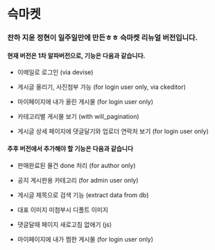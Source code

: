 # 슥마켓

### 찬하 지윤 정현이 일주일만에 만든ㅎㅎ 슥마켓 리뉴얼 버전입니다.

#### 현재 버전은 1차 알파버전으로, 기능은 다음과 같습니다.

* 이메일로 로그인 (via devise)

* 게시글 올리기, 사진첨부 가능 (for login user only, via ckeditor)

* 마이페이지에 내가 올린 게시물 (for login user only)

* 카테고리별 게시물 보기 (with will_pagination)

* 게시글 상세 페이지에 댓글달기와 업로더 연락처 보기 (for login user only)

#### 추후 버전에서 추가해야 할 기능은 다음과 같습니다

* 판매완료된 물건 done 처리 (for author only)

* 공지 게시판용 카테고리 (for admin user only)

* 게시글 제목으로 검색 기능 (extract data from db)

* 대표 이미지 미첨부시 디폴트 이미지

* 댓글달때 페이지 새로고침 없애기 (js)

* 마이페이지에 내가 찜한 게시물 (for login user only)
